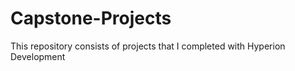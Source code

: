 # Capstone-Projects
This repository consists of projects that I completed with Hyperion Development
